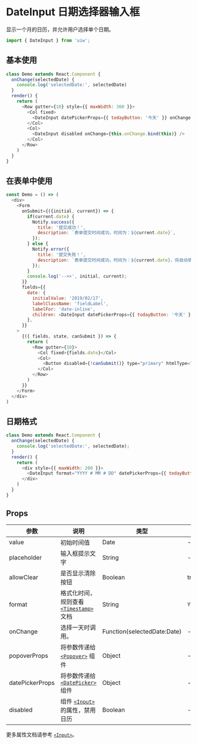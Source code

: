 DateInput 日期选择器输入框
===

显示一个月的日历，并允许用户选择单个日期。

```jsx
import { DateInput } from 'uiw';
```

## 基本使用

<!--DemoStart,bgWhite--> 
```js
class Demo extends React.Component {
  onChange(selectedDate) {
    console.log('selectedDate:', selectedDate)
  }
  render() {
    return (
      <Row gutter={10} style={{ maxWidth: 360 }}>
        <Col fixed>
          <DateInput datePickerProps={{ todayButton: '今天' }} onChange={this.onChange.bind(this)} />
        </Col>
        <Col>
          <DateInput disabled onChange={this.onChange.bind(this)} />
        </Col>
      </Row>
    )
  }
}
```
<!--End-->

## 在表单中使用

<!--DemoStart,bgWhite--> 
```js
const Demo = () => (
  <div>
    <Form
      onSubmit={({initial, current}) => {
        if(current.date) {
          Notify.success({
            title: '提交成功！',
            description: `表单提交时间成功，时间为：${current.date}`,
          });
        } else {
          Notify.error({
            title: '提交失败！',
            description: `表单提交时间成功，时间为：${current.date}，将自动填充初始化值！`,
          });
        }
        console.log('-->>', initial, current);
      }}
      fields={{
        date: {
          initialValue: '2019/02/17',
          labelClassName: 'fieldLabel',
          labelFor: 'date-inline',
          children: <DateInput datePickerProps={{ todayButton: '今天' }} id="date-inline" />
        },
      }}
    >
      {({ fields, state, canSubmit }) => {
        return (
          <Row gutter={10}>
            <Col fixed>{fields.date}</Col>
            <Col>
              <Button disabled={!canSubmit()} type="primary" htmlType="submit">提交</Button>
            </Col>
          </Row>
        )
      }}
    </Form>
  </div>
)
```
<!--End-->

## 日期格式

<!--DemoStart,bgWhite--> 
```js
class Demo extends React.Component {
  onChange(selectedDate) {
    console.log('selectedDate:', selectedDate);
  }
  render() {
    return (
      <div style={{ maxWidth: 200 }}>
        <DateInput format="YYYY # MM # DD" datePickerProps={{ todayButton: '今天' }} onChange={this.onChange.bind(this)} />
      </div>
    )
  }
}
```
<!--End-->

## Props

| 参数 | 说明 | 类型 | 默认值 |
|--------- |-------- |--------- |-------- |
| value | 初始时间值 | Date | - |
| placeholder | 输入框提示文字 | String | - |
| allowClear | 是否显示清除按钮 | Boolean | true |
| format | 格式化时间，规则查看 [`<Timestamp>`](#/components/timestamp) 文档 | String | `YYYY/MM/DD` |
| onChange | 选择一天时调用。 | Function(selectedDate:Date) | - |
| popoverProps | 将参数传递给 [`<Popover>`](#/components/popover) 组件 | Object | - |
| datePickerProps | 将参数传递给 [`<DatePicker>`](#/components/date-picker) 组件 | Object | - |
| disabled | 组件 [`<Input>`](#/components/input) 的属性，禁用日历 | Boolean | - |

更多属性文档请参考 [`<Input>`](#/components/input)。
